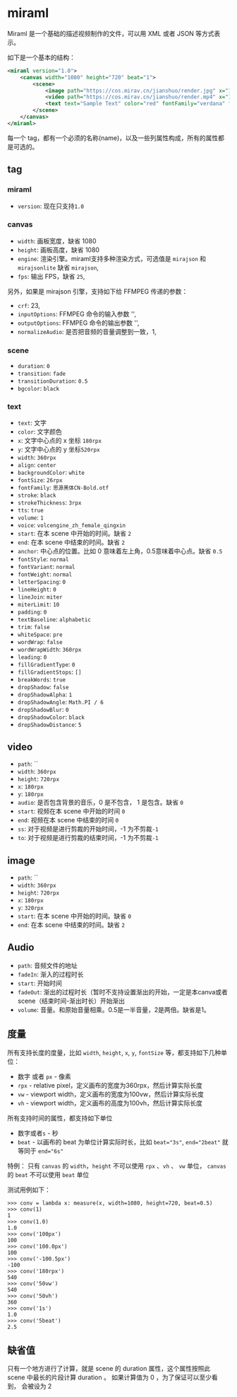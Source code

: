 # miraml

Miraml 是一个基础的描述视频制作的文件，可以用 XML 或者 JSON 等方式表示。

如下是一个基本的结构：
```xml
<miraml version="1.0">
    <canvas width="1080" height="720" beat="1">
        <scene>
            <image path="https://cos.mirav.cn/jianshuo/render.jpg" x="180rpx" y="180rpx" width="360rpx" height="240rpx">
            <video path="https://cos.mirav.cn/jianshuo/render.mp4" x="180rpx" y="180rpx" width="360rpx" height="240rpx">
            <text text="Sample Text" color="red" fontFamily="verdana" fontSize="30rpx" x="20rpx" y="20rpx">
        </scene>
    </canvas>
</miraml>
```
每一个 tag，都有一个必须的名称(name)，以及一些列属性构成，所有的属性都是可选的。

## tag
### miraml

* `version`: 现在只支持`1.0`

### canvas

* `width`: 画板宽度，缺省 1080
* `height`: 画板高度，缺省 1080
* `engine`: 渲染引擎。miraml支持多种渲染方式，可选值是 `mirajson`  和 `mirajsonlite` 缺省 `mirajson`,
* `fps`: 输出 FPS，缺省 `25`,

另外，如果是 mirajson 引擎，支持如下给 FFMPEG 传递的参数：
* `crf`: 23,
* `inputOptions`: FFMPEG 命令的输入参数 '',
* `outputOptions`: FFMPEG 命令的输出参数 '',
* `normalizeAudio`: 是否把音频的音量调整到一致，1,


### scene

* `duration`: `0`
* `transition`: `fade`
* `transitionDuration`: `0.5`
* `bgcolor`: `black`

### text

* `text`: 文字
* `color`: 文字颜色
* `x`: 文字中心点的 x 坐标 `180rpx`
* `y`: 文字中心点的 y 坐标`520rpx`
* `width`: `360rpx`
* `align`: `center`
* `backgroundColor`: `white`
* `fontSize`: `26rpx`
* `fontFamily`: `思源黑体CN-Bold.otf`
* `stroke`: `black`
* `strokeThickness`: `3rpx`
* `tts`: `true`
* `volume`: `1`
* `voice`: `volcengine_zh_female_qingxin`
* `start`: 在本 scene 中开始的时间。缺省 `2`
* `end`: 在本 scene 中结束的时间。缺省 `2`
* `anchor`: 中心点的位置。比如 0 意味着左上角，0.5意味着中心点。缺省 `0.5`
* `fontStyle`: `normal`
* `fontVariant`: `normal`
* `fontWeight`: `normal`
* `letterSpacing`: `0`
* `lineHeight`: `0`
* `lineJoin`: `miter`
* `miterLimit`: `10`
* `padding`: `0`
* `textBaseline`: `alphabetic`
* `trim`: `false`
* `whiteSpace`: `pre`
* `wordWrap`: `false`
* `wordWrapWidth`: `360rpx`
* `leading`: `0`
* `fillGradientType`: `0`
* `fillGradientStops`: `[]`
* `breakWords`: `true`
* `dropShadow`: `false`
* `dropShadowAlpha`: `1`
* `dropShadowAngle`: `Math.PI / 6`
* `dropShadowBlur`: `0`
* `dropShadowColor`: `black`
* `dropShadowDistance`: `5`

## video

* `path`: ``
* `width`: `360rpx`
* `height`: `720rpx`
* `x`: `180rpx`
* `y`: `180rpx`
* `audio`: 是否包含背景的音乐，0 是不包含， 1 是包含。缺省 `0`
* `start`: 视频在本 scene 中开始的时间 `0`
* `end`: 视频在本 scene 中结束的时间 `0`
* `ss`: 对于视频是进行剪裁的开始时间，-1 为不剪裁`-1`
* `to`: 对于视频是进行剪裁的结束时间，-1 为不剪裁`-1`

 ## image

* `path`: ``
* `width`: `360rpx`
* `height`: `720rpx`
* `x`: `180rpx`
* `y`: `320rpx`
* `start`: 在本 scene 中开始的时间。缺省 `0`
* `end`: 在本 scene 中结束的时间。缺省 `2`

## Audio

* `path`: 音频文件的地址
* `fadeIn`: 渐入的过程时长
* `start`: 开始时间
* `fadeOut`: 渐出的过程时长（暂时不支持设置渐出的开始，一定是本canva或者scene（结束时间-渐出时长）开始渐出
* `volume`:  音量。和原始音量相乘。0.5是一半音量，2是两倍。缺省是1。

## 度量

所有支持长度的度量，比如 `width`, `height`, `x`, `y`, `fontSize` 等，都支持如下几种单位：
* 数字 或者 `px` - 像素
* `rpx` - relative pixel，定义画布的宽度为360rpx，然后计算实际长度
* `vw` - viewport width，定义画布的宽度为100vw，然后计算实际长度
* `vh` - viewport width，定义画布的高度为100vh，然后计算实际长度

所有支持时间的属性，都支持如下单位
* 数字或者`s` - 秒
* `beat` - 以画布的 beat 为单位计算实际时长，比如 `beat="3s"`, `end="2beat"`  就等同于 `end="6s"`

特例： 只有 `canvas` 的 `width`，`height` 不可以使用 `rpx` 、`vh` 、 `vw` 单位， `canvas` 的 `beat` 不可以使用 `beat` 单位

测试用例如下：

    >>> conv = lambda x: measure(x, width=1080, height=720, beat=0.5)
    >>> conv(1)
    1
    >>> conv(1.0)
    1.0
    >>> conv('100px')
    100
    >>> conv('100.0px')
    100
    >>> conv('-100.5px')
    -100
    >>> conv('180rpx')
    540
    >>> conv('50vw')
    540
    >>> conv('50vh')
    360
    >>> conv('1s')
    1.0
    >>> conv('5beat')
    2.5

## 缺省值

只有一个地方进行了计算，就是 scene 的 duration 属性，这个属性按照此 scene 中最长的片段计算 duration 。
如果计算值为 0 ，为了保证可以至少看到， 会被设为 2

